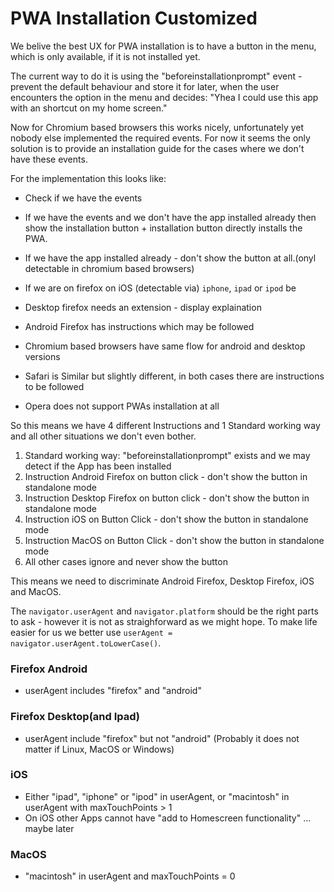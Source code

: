 # PWA Installation Customized
We belive the best UX for PWA installation is to have a button in the menu, which is only available, if it is not installed yet.

The current way to do it is using the "beforeinstallationprompt" event - prevent the default behaviour and store it for later, when the user encounters the option in the menu and decides: "Yhea I could use this app with an shortcut on my home screen."

Now for Chromium based browsers this works nicely, unfortunately yet nobody else implemented the required events.
For now it seems the only solution is to provide an installation guide for the cases where we don't have these events.

For the implementation this looks like:

- Check if we have the events
- If we have the events and we don't have the app installed already then show the installation button + installation button directly installs the PWA.
- If we have the app installed already - don't show the button at all.(onyl detectable in chromium based browsers)
- If we are on firefox on iOS (detectable via) `iphone`, `ipad` or `ipod` be


- Desktop firefox needs an extension - display explaination
- Android Firefox has instructions which may be followed
- Chromium based browsers have same flow for android and desktop versions
- Safari is Similar but slightly different, in both cases there are instructions to be followed
- Opera does not support PWAs installation at all


So this means we have 4 different Instructions and 1 Standard working way and all other situations we don't even bother.

1. Standard working way: "beforeinstallationprompt" exists and we may detect if the App has been installed
2. Instruction Android Firefox on button click - don't show the button in standalone mode
3. Instruction Desktop Firefox on button click - don't show the button in standalone mode
4. Instruction iOS on Button Click - don't show the button in standalone mode
5. Instruction MacOS on Button Click - don't show the button in standalone mode
6. All other cases ignore and never show the button


This means we need to discriminate Android Firefox, Desktop Firefox, iOS and MacOS.

The `navigator.userAgent` and `navigator.platform` should be the right parts to ask - however it is not as straighforward as we might hope.
To make life easier for us we better use `userAgent = navigator.userAgent.toLowerCase()`.

### Firefox Android
- userAgent includes "firefox" and "android"
### Firefox Desktop(and Ipad)
- userAgent include "firefox" but not "android" (Probably it does not matter if Linux, MacOS or Windows)
### iOS
- Either "ipad", "iphone" or "ipod" in userAgent, or "macintosh" in userAgent with maxTouchPoints > 1
- On iOS other Apps cannot have "add to Homescreen functionality" ... maybe later
### MacOS
- "macintosh" in userAgent and maxTouchPoints  = 0
